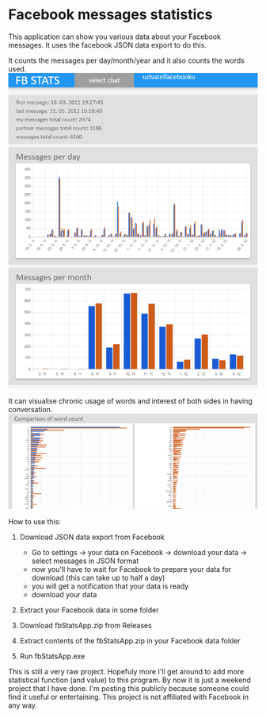 # Facebook messages statistics
This application can show you various data about your Facebook messages. It uses the facebook JSON data export to do this. 

It counts the messages per day/month/year and it also counts the words used. 
![Screenshot1](img1.PNG)

It can visualise chronic usage of words and interest of both sides in having conversation.
![Screenshot2](img2.PNG)



How to use this:

1. Download JSON data export from Facebook
    - Go to settings -> your data on Facebook -> download your data -> select messages in JSON format
    - now you'll have to wait for Facebook to prepare your data for download (this can take up to half a day) 
    - you will get a notification that your data is ready
    - download your data
    
2. Extract your Facebook data in some folder
3. Download fbStatsApp.zip from Releases
4. Extract contents of the fbStatsApp.zip in your Facebook data folder
5. Run fbStatsApp.exe


This is still a very raw project. Hopefuly more I'll get around to add more statistical function (and value) to this program. By now it is just a weekend project that I have done. I'm posting this publicly because someone could find it useful or entertaining.
This project is not affiliated with Facebook in any way.
